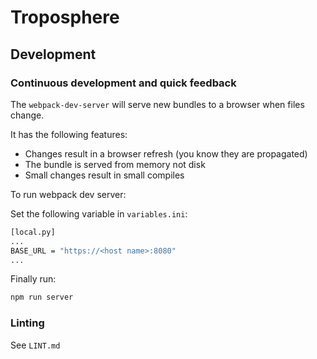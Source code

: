 Troposphere
===========
                                                        
## Development

### Continuous development and quick feedback

The `webpack-dev-server` will serve new bundles to a browser when files
change.

It has the following features:

- Changes result in a browser refresh (you know they are propagated)      
- The bundle is served from memory not disk
- Small changes result in small compiles

To run webpack dev server:

Set the following variable in `variables.ini`:
```bash
[local.py]
...
BASE_URL = "https://<host name>:8080"
...
```

Finally run:

```bash
npm run server
```

### Linting

See `LINT.md`

